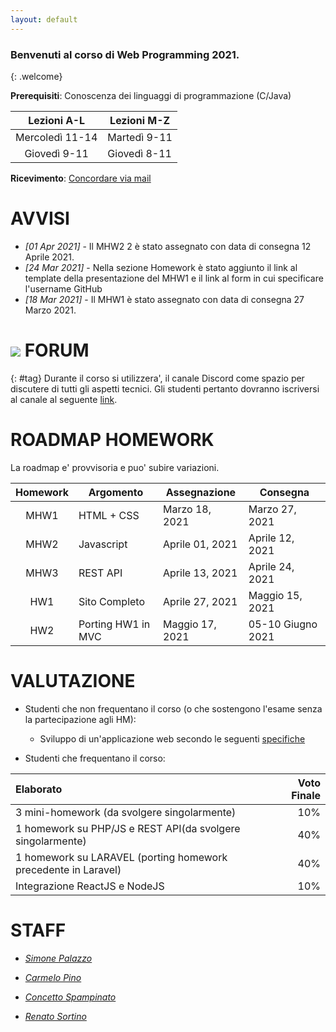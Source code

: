 ```yaml
---
layout: default
---
```


### Benvenuti al corso di Web Programming 2021.
{: .welcome} 

**Prerequisiti**: Conoscenza dei linguaggi di programmazione (C/Java)  

| Lezioni A-L     | Lezioni M-Z   |
| :----------:    | --------------|
| Mercoledì 11-14 | Martedì 9-11  |
| Giovedì 9-11    | Giovedì 8-11  |

**Ricevimento**: [Concordare via mail](#staff) 


# AVVISI

- *[01 Apr 2021]* - Il MHW2 2 è stato assegnato con data di consegna 12 Aprile 2021.
- *[24 Mar 2021]* - Nella sezione Homework è stato aggiunto il link al template della presentazione del MHW1 e il link al form in cui specificare l'username GitHub
- _[18 Mar 2021]_ -  Il MHW1 è stato assegnato con data di consegna 27 Marzo 2021. 

# ![](https://img.shields.io/badge/-7289DA?style=flat&logo=discord&logoColor=white) FORUM 
{: #tag}
Durante il corso si utilizzera', il canale Discord come spazio per discutere di tutti gli aspetti tecnici. Gli studenti pertanto dovranno iscriversi al canale al seguente [link](https://discord.gg/Haz2TkaXxW).


# ROADMAP HOMEWORK
La roadmap e' provvisoria e puo' subire variazioni.

| Homework | Argomento          | Assegnazione    | Consegna          |
| :-------:| ------------------ | --------------- | -------          |
| MHW1     | HTML + CSS         | Marzo 18, 2021  | Marzo 27, 2021    |
| MHW2     | Javascript         | Aprile 01, 2021  | Aprile 12, 2021   |
| MHW3     | REST API           | Aprile 13, 2021 | Aprile 24, 2021   |
| HW1      | Sito Completo      | Aprile 27, 2021 | Maggio 15, 2021   |
| HW2      | Porting HW1 in MVC | Maggio 17, 2021 | 05-10 Giugno 2021    |

# VALUTAZIONE

- Studenti che non frequentano il corso (o che sostengono l'esame senza la partecipazione agli HM):

  - Sviluppo di un'applicazione web secondo le seguenti [specifiche][404]

- Studenti che frequentano il corso:

| Elaborato     | Voto Finale   |
| :--------     |    -------: |
| 3 mini-homework (da svolgere singolarmente) | 10% |
| 1 homework su PHP/JS e REST API(da svolgere singolarmente)    | 40%  |
| 1 homework su LARAVEL (porting homework precedente in Laravel) | 40% |
| Integrazione ReactJS e NodeJS | 10% |




# STAFF

- *[Simone Palazzo](mailto:palazzosim@dieei.unict.it)*

- *[Carmelo Pino](mailto:cpino@dieei.unict.it)*

- *[Concetto Spampinato](mailto:cspampin@dieei.unict.it)*

- *[Renato Sortino](mailto:renato.sortino@phd.unict.it)*


[404]: /web-programming-course/fallback
